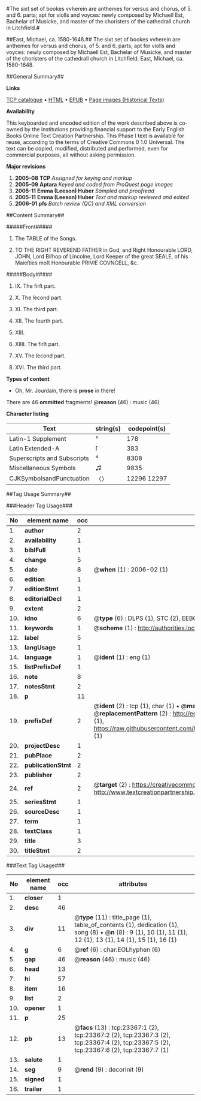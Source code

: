 #The sixt set of bookes vvherein are anthemes for versus and chorus, of 5. and 6. parts; apt for violls and voyces: newly composed by Michaell Est, Bachelar of Musicke, and master of the choristers of the cathedrall church in Litchfield.#

##East, Michael, ca. 1580-1648.##
The sixt set of bookes vvherein are anthemes for versus and chorus, of 5. and 6. parts; apt for violls and voyces: newly composed by Michaell Est, Bachelar of Musicke, and master of the choristers of the cathedrall church in Litchfield.
East, Michael, ca. 1580-1648.

##General Summary##

**Links**

[TCP catalogue](http://www.ota.ox.ac.uk/tcp/)  • 
[HTML](http://tei.it.ox.ac.uk/tcp/Texts-HTML/free/A21/A21102.html)  • 
[EPUB](http://tei.it.ox.ac.uk/tcp/Texts-EPUB/free/A21/A21102.epub) • 
[Page images (Historical Texts)](https://data.historicaltexts.jisc.ac.uk/view?pubId=eebo-99857606e&pageId=eebo-99857606e-23367-1)

**Availability**

This keyboarded and encoded edition of the
	       work described above is co-owned by the institutions
	       providing financial support to the Early English Books
	       Online Text Creation Partnership. This Phase I text is
	       available for reuse, according to the terms of Creative
	       Commons 0 1.0 Universal. The text can be copied,
	       modified, distributed and performed, even for
	       commercial purposes, all without asking permission.

**Major revisions**

1. __2005-08__ __TCP__ *Assigned for keying and markup*
1. __2005-09__ __Aptara__ *Keyed and coded from ProQuest page images*
1. __2005-11__ __Emma (Leeson) Huber__ *Sampled and proofread*
1. __2005-11__ __Emma (Leeson) Huber__ *Text and markup reviewed and edited*
1. __2006-01__ __pfs__ *Batch review (QC) and XML conversion*

##Content Summary##

#####Front#####

1. The TABLE of the Songs.

1. TO THE RIGHT REVEREND
FATHER in God, and Right Honourable LORD,
JOHN, Lord Biſhop of Lincolne, Lord Keeper of the
great SEALE, of his Maieſties moſt Honourable
PRIVIE COVNCELL, &c.

#####Body#####

1. IX. The firſt part.

1. X. The ſecond part.

1. XI. The third part.

1. XII. The fourth part.

1. XIII.

1. XIIII. The firſt part.

1. XV. The ſecond part.

1. XVI. The third part.

**Types of content**

  * Oh, Mr. Jourdain, there is **prose** in there!

There are 46 **ommitted** fragments! 
 @__reason__ (46) : music (46)

**Character listing**


|Text|string(s)|codepoint(s)|
|---|---|---|
|Latin-1 Supplement|²|178|
|Latin Extended-A|ſ|383|
|Superscripts             and Subscripts|⁴|8308|
|Miscellaneous Symbols|♫|9835|
|CJKSymbolsandPunctuation|〈〉|12296 12297|

##Tag Usage Summary##

###Header Tag Usage###

|No|element name|occ|attributes|
|---|---|---|---|
|1.|__author__|2||
|2.|__availability__|1||
|3.|__biblFull__|1||
|4.|__change__|5||
|5.|__date__|8| @__when__ (1) : 2006-02 (1)|
|6.|__edition__|1||
|7.|__editionStmt__|1||
|8.|__editorialDecl__|1||
|9.|__extent__|2||
|10.|__idno__|6| @__type__ (6) : DLPS (1), STC (2), EEBO-CITATION (1), PROQUEST (1), VID (1)|
|11.|__keywords__|1| @__scheme__ (1) : http://authorities.loc.gov/ (1)|
|12.|__label__|5||
|13.|__langUsage__|1||
|14.|__language__|1| @__ident__ (1) : eng (1)|
|15.|__listPrefixDef__|1||
|16.|__note__|8||
|17.|__notesStmt__|2||
|18.|__p__|11||
|19.|__prefixDef__|2| @__ident__ (2) : tcp (1), char (1)  •  @__matchPattern__ (2) : ([0-9\-]+):([0-9IVX]+) (1), (.+) (1)  •  @__replacementPattern__ (2) : http://eebo.chadwyck.com/downloadtiff?vid=$1&page=$2 (1), https://raw.githubusercontent.com/textcreationpartnership/Texts/master/tcpchars.xml#$1 (1)|
|20.|__projectDesc__|1||
|21.|__pubPlace__|2||
|22.|__publicationStmt__|2||
|23.|__publisher__|2||
|24.|__ref__|2| @__target__ (2) : https://creativecommons.org/publicdomain/zero/1.0/ (1), http://www.textcreationpartnership.org/docs/. (1)|
|25.|__seriesStmt__|1||
|26.|__sourceDesc__|1||
|27.|__term__|1||
|28.|__textClass__|1||
|29.|__title__|3||
|30.|__titleStmt__|2||


###Text Tag Usage###

|No|element name|occ|attributes|
|---|---|---|---|
|1.|__closer__|1||
|2.|__desc__|46||
|3.|__div__|11| @__type__ (11) : title_page (1), table_of_contents (1), dedication (1), song (8)  •  @__n__ (8) : 9 (1), 10 (1), 11 (1), 12 (1), 13 (1), 14 (1), 15 (1), 16 (1)|
|4.|__g__|6| @__ref__ (6) : char:EOLhyphen (6)|
|5.|__gap__|46| @__reason__ (46) : music (46)|
|6.|__head__|13||
|7.|__hi__|57||
|8.|__item__|16||
|9.|__list__|2||
|10.|__opener__|1||
|11.|__p__|25||
|12.|__pb__|13| @__facs__ (13) : tcp:23367:1 (2), tcp:23367:2 (2), tcp:23367:3 (2), tcp:23367:4 (2), tcp:23367:5 (2), tcp:23367:6 (2), tcp:23367:7 (1)|
|13.|__salute__|1||
|14.|__seg__|9| @__rend__ (9) : decorInit (9)|
|15.|__signed__|1||
|16.|__trailer__|1||
